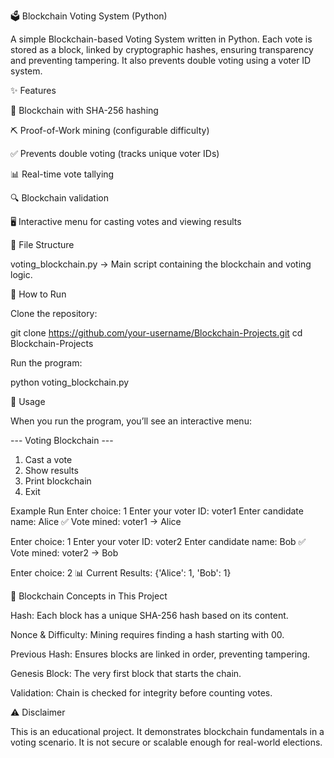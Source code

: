 🗳️ Blockchain Voting System (Python)

A simple Blockchain-based Voting System written in Python.
Each vote is stored as a block, linked by cryptographic hashes, ensuring transparency and preventing tampering.
It also prevents double voting using a voter ID system.

✨ Features

🔗 Blockchain with SHA-256 hashing

⛏️ Proof-of-Work mining (configurable difficulty)

✅ Prevents double voting (tracks unique voter IDs)

📊 Real-time vote tallying

🔍 Blockchain validation

🖥️ Interactive menu for casting votes and viewing results

📂 File Structure

voting_blockchain.py → Main script containing the blockchain and voting logic.

🚀 How to Run

Clone the repository:

git clone https://github.com/your-username/Blockchain-Projects.git
cd Blockchain-Projects


Run the program:

python voting_blockchain.py

📖 Usage

When you run the program, you’ll see an interactive menu:

--- Voting Blockchain ---
1. Cast a vote
2. Show results
3. Print blockchain
4. Exit

Example Run
Enter choice: 1
Enter your voter ID: voter1
Enter candidate name: Alice
✅ Vote mined: voter1 -> Alice

Enter choice: 1
Enter your voter ID: voter2
Enter candidate name: Bob
✅ Vote mined: voter2 -> Bob

Enter choice: 2
📊 Current Results: {'Alice': 1, 'Bob': 1}

🔑 Blockchain Concepts in This Project

Hash: Each block has a unique SHA-256 hash based on its content.

Nonce & Difficulty: Mining requires finding a hash starting with 00.

Previous Hash: Ensures blocks are linked in order, preventing tampering.

Genesis Block: The very first block that starts the chain.

Validation: Chain is checked for integrity before counting votes.

⚠️ Disclaimer

This is an educational project.
It demonstrates blockchain fundamentals in a voting scenario.
It is not secure or scalable enough for real-world elections.